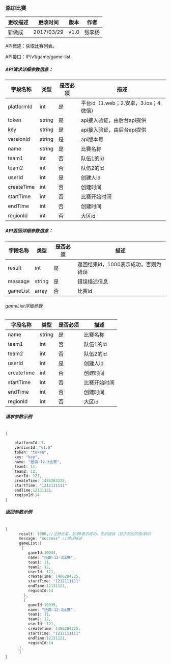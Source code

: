 ### 添加比赛


| 更改描述 | 更改时间 | 版本 | 作者 |
|--------|--------|--------|--------|
| 新做成| 2017/03/29  |v1.0|张李杨|


API概述：获取比赛列表。

API接口：IP/v1/game/game-list




##### API请求详细参数信息：


| 字段名称 | 类型 |是否必须|描述|
|--------|--------|--------|--------|
|  platformId |    int    |是|平台id（1.web；2.安卓，3.ios；4.微信）|
|  token |   string |是|api接入验证，由后台api提供|
|  key |   string |是|api接入验证，由后台api提供|
|  versionId |   string |是|api版本号|
|  name |   string |是|比赛名称|
|  team1 |   int |否|队伍1的id|
|  team2 |   int |否|队伍2的id|
|  userId |  int|是|创建人id|
|  createTime |   int |否|创建时间|
|  startTime |   int |否|比赛开始时间|
|  endTime |   int |否|创建时间|
|  regionId |   int |否|大区id|







##### API返回详细参数信息：


| 字段名称 | 类型 |是否必须|描述|
|--------|--------|--------|--------|
|  result |    int    |是|返回结果id，1000表示成功，否则为错误|
|  message |   string |是|错误描述信息|
|  gameList |   array |否|比赛id|

###### gameList详细参数

| 字段名称 | 类型 |是否必须|描述|
|--------|--------|--------|--------|
|  name |   string |是|比赛名称|
|  team1 |   int |否|队伍1的id|
|  team2 |   int |否|队伍2的id|
|  userId |  int|是|创建人id|
|  createTime |   int |否|创建时间|
|  startTime |   int |否|比赛开始时间|
|  endTime |   int |否|创建时间|
|  regionId |   int |否|大区id|


##### 请求参数示例


```go

{

    platformId：1，
    versionId："v1.0"
    token: "token",
    key: "key",
    name: "扭曲-12-3比赛",
    team1: 11,
    team2: 12,
    userId: 121,
    createTime: 1486284225,
    startTime: "1212111111"
    endTime:12131121,
    regionId:14
}

```

##### 返回参数示例



```go

{
      result: 1000,//注册结果，1000表示成功，否则错误（显示对应的错误码）
      message: "success" //错误描述
      gameList:[
       {
      	  gameId:10034,
          name: "扭曲-12-3比赛",
          team1: 11,
          team2: 12,
          userId: 121,
          createTime: 1486284225,
          startTime: "1212111111"
          endTime:12131121,
          regionId:14
        },
        {
      	  gameId:10035,
          name: "扭曲-12-3比赛",
          team1: 11,
          team2: 12,
          userId: 121,
          createTime: 1486284225,
          startTime: "1212111111"
          endTime:12131121,
          regionId:14
      },
      ]
}

```
